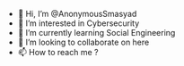 - 👋 Hi, I’m @AnonymousSmasyad
- 👀 I’m interested in Cybersecurity
- 🌱 I’m currently learning Social Engineering 
- 💞️ I’m looking to collaborate on here
- 📫 How to reach me ?

<!---
AnonymousSmasyad/AnonymousSmasyad is a ✨ special ✨ repository because its `README.md` (this file) appears on your GitHub profile.
You can click the Preview link to take a look at your changes.
--->
